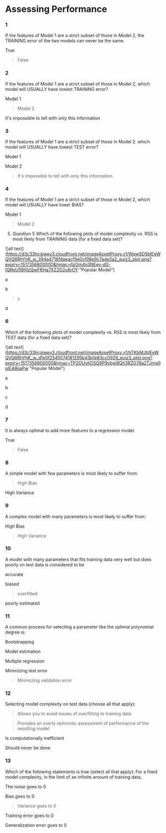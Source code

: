 # Assessing Performance

### 1

If the features of Model 1 are a strict subset of those in Model 2, the TRAINING error of the two models can never be the same.


True


>False

### 2

If the features of Model 1 are a strict subset of those in Model 2, which model will USUALLY have lowest TRAINING error?


Model 1


>Model 2


It's impossible to tell with only this information


### 3

If the features of Model 1 are a strict subset of those in Model 2. which model will USUALLY have lowest TEST error?


Model 1


Model 2


>It's impossible to tell with only this information


### 4

If the features of Model 1 are a strict subset of those in Model 2, which model will USUALLY have lower BIAS?


Model 1


>Model 2



5. Question 5
Which of the following plots of model complexity vs. RSS is most likely from TRAINING data (for a fixed data set)?

![alt text] (https://d3c33hcgiwev3.cloudfront.net/imageAssetProxy.v1/WqwSD5bIEeWQVQ6RhYhK_w_394a4716fdaeacf9e0cf98e9c7ade2a2_quiz3_plot.png?expiry=1517356800000&hmac=lIzGm4n3NEey-dG-tQReU58h1zQwFKHa7XZ2G2u6rOY "Popular Model")


a


b


>c


d

### 6

Which of the following plots of model complexity vs. RSS is most likely from TEST data (for a fixed data set)?


![alt text] (https://d3c33hcgiwev3.cloudfront.net/imageAssetProxy.v1/hTKbMJbIEeWQVQ6RhYhK_w_d1e0f2545574181295b43b1e83cc0929_quiz3_plot.png?expiry=1517356800000&hmac=TP2OUvhDSQ9P9ybgi9Qh3RZG78a2TJmg0pIEA8jjaPw "Popular Model")

a


b


c


d


### 7

It is always optimal to add more features to a regression model.


True


>False


### 8

A simple model with few parameters is most likely to suffer from:


>High Bias


High Variance


### 9

A complex model with many parameters is most likely to suffer from:


High Bias


>High Variance


### 10

A model with many parameters that fits training data very well but does poorly on test data is considered to be


accurate


biased


>overfitted


poorly estimated


### 11

A common process for selecting a parameter like the optimal polynomial degree is:


Bootstrapping


Model estimation


Multiple regression


Minimizing test error


>Minimizing validation error


### 12

Selecting model complexity on test data (choose all that apply):


>Allows you to avoid issues of overfitting to training data


>Provides an overly optimistic assessment of performance of the resulting model


Is computationally inefficient


Should never be done

### 13

Which of the following statements is true (select all that apply): For a fixed model complexity, in the limit of an infinite amount of training data,


The noise goes to 0


Bias goes to 0


>Variance goes to 0


Training error goes to 0


Generalization error goes to 0